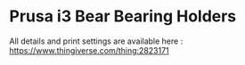 # Prusa i3 Bear Bearing Holders

All details and print settings are available here : https://www.thingiverse.com/thing:2823171
